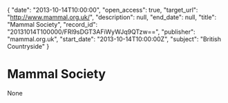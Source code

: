 {
  "date": "2013-10-14T10:00:00", 
  "open_access": true, 
  "target_url": "http://www.mammal.org.uk/", 
  "description": null, 
  "end_date": null, 
  "title": "Mammal Society", 
  "record_id": "20131014T100000/FRl9sDGT3AFiWyWJq9QTzw==", 
  "publisher": "mammal.org.uk", 
  "start_date": "2013-10-14T10:00:00Z", 
  "subject": "British Countryside"
}

# Mammal Society

None